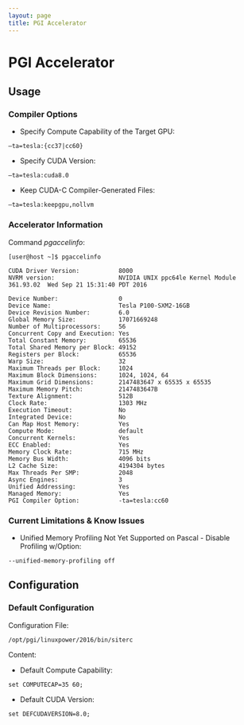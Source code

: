 ```yaml
---
layout: page
title: PGI Accelerator
---
```

# PGI Accelerator

## Usage

### Compiler Options

* Specify Compute Capability of the Target GPU:
```
–ta=tesla:{cc37|cc60}
```
* Specify CUDA Version:
```
–ta=tesla:cuda8.0
```
* Keep CUDA-C Compiler-Generated Files:
```
–ta=tesla:keepgpu,nollvm
```

### Accelerator Information
Command *pgaccelinfo*:
```
[user@host ~]$ pgaccelinfo

CUDA Driver Version:           8000
NVRM version:                  NVIDIA UNIX ppc64le Kernel Module  361.93.02  Wed Sep 21 15:31:40 PDT 2016

Device Number:                 0
Device Name:                   Tesla P100-SXM2-16GB
Device Revision Number:        6.0
Global Memory Size:            17071669248
Number of Multiprocessors:     56
Concurrent Copy and Execution: Yes
Total Constant Memory:         65536
Total Shared Memory per Block: 49152
Registers per Block:           65536
Warp Size:                     32
Maximum Threads per Block:     1024
Maximum Block Dimensions:      1024, 1024, 64
Maximum Grid Dimensions:       2147483647 x 65535 x 65535
Maximum Memory Pitch:          2147483647B
Texture Alignment:             512B
Clock Rate:                    1303 MHz
Execution Timeout:             No
Integrated Device:             No
Can Map Host Memory:           Yes
Compute Mode:                  default
Concurrent Kernels:            Yes
ECC Enabled:                   Yes
Memory Clock Rate:             715 MHz
Memory Bus Width:              4096 bits
L2 Cache Size:                 4194304 bytes
Max Threads Per SMP:           2048
Async Engines:                 3
Unified Addressing:            Yes
Managed Memory:                Yes
PGI Compiler Option:           -ta=tesla:cc60
```

### Current Limitations & Know Issues

* Unified Memory Profiling Not Yet Supported on Pascal - Disable Profiling w/Option:
```
--unified-memory-profiling off
```

## Configuration

### Default Configuration

Configuration File:
```
/opt/pgi/linuxpower/2016/bin/siterc
```

Content:
* Default Compute Capability:
```
set COMPUTECAP=35 60;
```
* Default CUDA Version:
```
set DEFCUDAVERSION=8.0;
```
